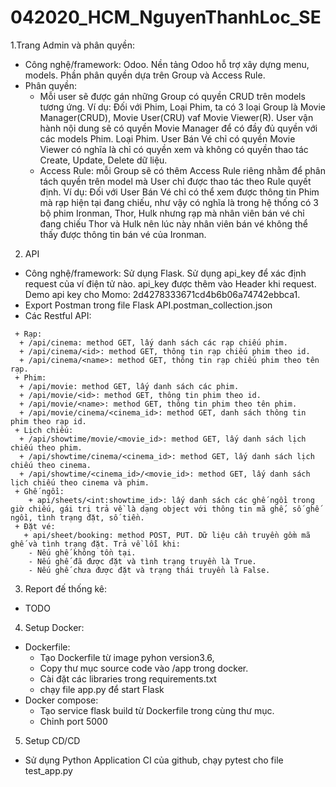 # 042020_HCM_NguyenThanhLoc_SE

1.Trang Admin và phân quyền:
- Công nghệ/framework: Odoo. Nền tảng Odoo hỗ trợ xây dựng menu, models. Phần phân quyền dựa trên Group và Access Rule.
- Phân quyền:
  + Mỗi user sẽ được gán những Group có quyền CRUD trên models tương ứng. Ví dụ: Đối với Phim, Loại Phim, ta có 3 loại Group là Movie Manager(CRUD), Movie User(CRU) vaf Movie Viewer(R). User vận hành nội dung sẽ có quyền Movie Manager để có đầy đủ quyền với các models Phim. Loại Phim. User Bán Vé chỉ có quyền Movie Viewer có nghĩa là chỉ có quyền xem và không có quyền thao tác Create, Update, Delete dữ liệu.
  + Access Rule: mỗi Group sẽ có thêm Access Rule riêng nhằm để phân tách quyền trên model mà User chỉ được thao tác theo Rule quyết định. Ví dụ: Đối với User Bán Vé chỉ có thể xem được thông tin Phim mà rạp hiện tại đang chiếu, như vậy có nghĩa là trong hệ thống có 3 bộ phim Ironman, Thor, Hulk nhưng rạp mà nhân viên bán vé chỉ đang chiếu Thor và Hulk nên lúc này nhân viên bán vé không thể thấy được thông tin bán vé của Ironman.

2. API
- Công nghệ/framework: Sử dụng Flask. Sử dụng api_key để xác định request của ví điện tử nào. api_key được thêm vào Header khi request. Demo api key cho Momo: 2d4278333671cd4b6b06a74742ebbca1.
- Export Postman trong file Flask API.postman_collection.json
- Các Restful API:
```
 + Rạp:
  + /api/cinema: method GET, lấy danh sách các rạp chiếu phim.
  + /api/cinema/<id>: method GET, thông tin rạp chiếu phim theo id.
  + /api/cinema/<name>: method GET, thông tin rạp chiếu phim theo tên rạp.
 + Phim:
  + /api/movie: method GET, lấy danh sách các phim.
  + /api/movie/<id>: method GET, thông tin phim theo id.
  + /api/movie/<name>: method GET, thông tin phim theo tên phim.
  + /api/movie/cinema/<cinema_id>: method GET, danh sách thông tin phim theo rạp id.
 + Lịch chiếu:
  + /api/showtime/movie/<movie_id>: method GET, lấy danh sách lịch chiếu theo phim.
  + /api/showtime/cinema/<cinema_id>: method GET, lấy danh sách lịch chiếu theo cinema.
  + /api/showtime/<cinema_id>/<movie_id>: method GET, lấy danh sách lịch chiếu theo cinema và phim.
 + Ghế ngồi:
    + api/sheets/<int:showtime_id>: lấy danh sách các ghế ngồi trong giờ chiếu, gái trị trả về là dạng object với thông tin mã ghế, số ghế ngồi, tình trạng đặt, số tiền.
 + Đặt vé:
   + api/sheet/booking: method POST, PUT. Dữ liệu cần truyền gồm mã ghế và tình trạng đặt. Trả về lỗi khi:
    - Nếu ghế không tồn tại.
    - Nếu ghế đã được đặt và tình trạng truyền là True.
    - Nếu ghế chưa được đặt và trạng thái truyền là False.
```


3. Report đế thống kê:
- TODO

4. Setup Docker:
- Dockerfile:
  - Tạo Dockerfile từ image pyhon version3.6,
  - Copy thư mục source code vào /app trong docker.
  - Cài đặt các libraries trong requirements.txt
  - chạy file app.py để start Flask
- Docker compose:
  - Tạo service flask build từ Dockerfile trong cùng thư mục.
  - Chỉnh port 5000

5. Setup CD/CD
- Sử dụng Python Application CI của github, chạy pytest cho file test_app.py
